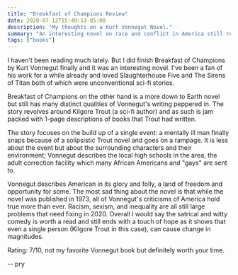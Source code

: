 ```yaml
---
title: "Breakfast of Champions Review"
date: 2020-07-12T15:49:53-05:00
description: "My thoughts on a Kurt Vonnegut Novel."
summary: "An interesting novel on race and conflict in America still relevant today."
tags: ["books"]
---
```


I haven't been reading much lately.
But I did finish Breakfast of Champions by Kurt Vonnegut finally and it was an interesting novel.
I've been a fan of his work for a while already and loved Slaughterhouse Five and The Sirens of Titan both of which were unconventional sci-fi stories.


Breakfast of Champions on the other hand is a more down to Earth novel but still has many distinct qualities of Vonnegut's writing peppered in.
The story revolves around Kilgore Trout (a sci-fi author) and as such is jam packed with 1-page descriptions of books that Trout had written.


The story focuses on the build up of a single event: a mentally ill man finally snaps because of a solipsistic Trout novel and goes on a rampage.
It is less about the event but about the surrounding characters and their environment; Vonnegut describes the local high schools in the area, the adult correction facility which many African Americans and "gays" are sent to.

Vonnegut describes American in its glory and folly, a land of freedom and opportunity for some. The most sad thing about the novel is that while the novel was published in 1973, all of Vonnegut's criticisms of America hold true more than ever. Racism, sexism, and inequality are all still large problems that need fixing in 2020. Overall I would say the satrical and witty comedy is worth a read and still ends with a touch of hope as it shows that even a single person (Kilgore Trout in this case), can cause change in magnitudes.

Rating: 7/10, not my favorite Vonnegut book but definitely worth your time.

-- pry
